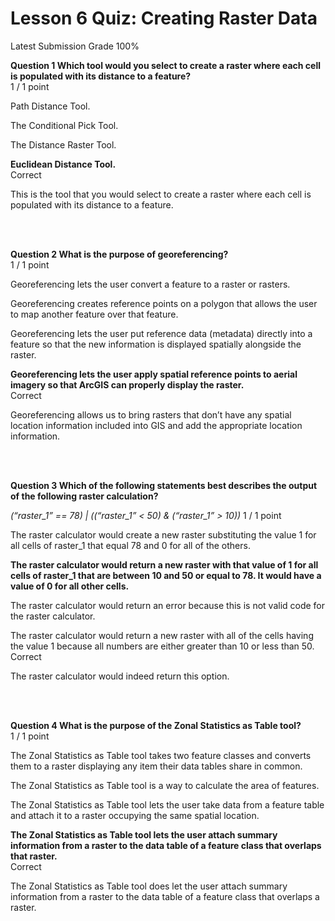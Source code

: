# Lesson 6 Quiz: Creating Raster Data
Latest Submission Grade 100%
<br/>

**Question 1 Which tool would you select
to create a raster where each cell is populated with its distance to a
feature?**    
1 / 1 point

Path Distance Tool.     

The Conditional Pick Tool.     

The Distance Raster Tool.    

**Euclidean Distance Tool.**     
Correct

This is the tool that you would select to create a raster where each cell is populated with its distance to a feature.


<br/>
<br/>

**Question 2 What is the purpose of georeferencing?**     
1 / 1 point

Georeferencing lets the
user convert a feature to a raster or rasters.     

Georeferencing creates
reference points on a polygon that allows the user to map another feature over
that feature.     

Georeferencing lets the
user put reference data (metadata) directly into a feature so that  the new
information is displayed spatially alongside the raster.    

**Georeferencing lets the
user apply spatial reference points to aerial imagery so that ArcGIS can
properly display the raster.**     
Correct

Georeferencing
allows us to bring rasters that don’t have any spatial location information
included into GIS and add the appropriate location information.    


<br/>
<br/>

**Question 3 Which of the following
statements best describes the output of the following raster calculation?**    

*(“raster_1” == 78) | ((“raster_1” < 50) & (“raster_1” > 10))* 
1 / 1 point

The raster calculator would
create a new raster substituting the value 1 for all cells of raster_1 that
equal 78 and 0 for all of the others.    

**The raster calculator would
return a new raster with that value of 1 for all cells of raster_1 that are between
10 and 50 or equal to 78. It would have a value of 0 for all other cells.**    

The raster calculator would
return an error because this is not valid code for the raster calculator.     

The raster calculator would
return a new raster with all of the cells having the value 1 because all
numbers are either greater than 10 or less than 50.    
Correct

The raster calculator would indeed return this option.

<br/>
<br/>

**Question 4 What is the purpose of the
Zonal Statistics as Table tool?**    
1 / 1 point

The Zonal Statistics as
Table tool takes two feature classes and converts them to a raster displaying
any item their data tables share in common.    

The Zonal Statistics as
Table tool is a way to calculate the area of features.

The Zonal Statistics as
Table tool lets the user take data from a feature table and attach it to a
raster occupying the same spatial location.     

**The Zonal Statistics as
Table tool lets the user attach summary information from a raster to the data
table of a feature class that overlaps that raster.**     
Correct

The Zonal Statistics as Table tool does let the user attach summary information from a raster to the data table of a feature class that overlaps a raster.



